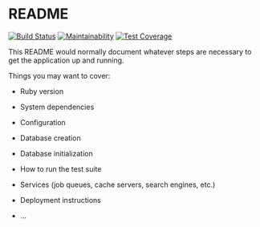 # README

[![Build Status](https://travis-ci.com/avarixe/myfifa-api.svg?branch=master)](https://travis-ci.com/avarixe/myfifa-api)
[![Maintainability](https://api.codeclimate.com/v1/badges/59317b38d79678780205/maintainability)](https://codeclimate.com/github/l33j00n325/myfifa-api/maintainability)
[![Test Coverage](https://api.codeclimate.com/v1/badges/59317b38d79678780205/test_coverage)](https://codeclimate.com/github/l33j00n325/myfifa-api/test_coverage)

This README would normally document whatever steps are necessary to get the
application up and running.

Things you may want to cover:

* Ruby version

* System dependencies

* Configuration

* Database creation

* Database initialization

* How to run the test suite

* Services (job queues, cache servers, search engines, etc.)

* Deployment instructions

* ...
